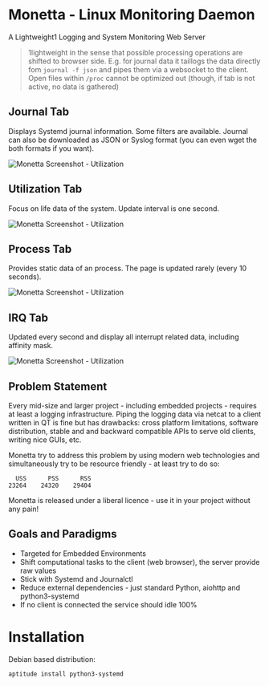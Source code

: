 # Monetta - Linux Monitoring Daemon

A Lightweight1 Logging and System Monitoring Web Server

> 1lightweight in the sense that possible processing operations are shifted to
> browser side. E.g. for journal data it taillogs the data directly fom
> `journal -f json` and pipes them via a websocket to the client. Open files
> within `/proc` cannot be optimized out (though, if tab is not active, no
> data is gathered)


## Journal Tab

Displays Systemd journal information. Some filters are available. Journal can
also be downloaded as JSON or Syslog format (you can even wget the both formats
if you want).

![Monetta Screenshot - Utilization](https://github.com/hgn/monetta/raw/master/doc/screenshots/screenshot-journal.png)

## Utilization Tab

Focus on life data of the system. Update interval is one second.

![Monetta Screenshot - Utilization](https://github.com/hgn/monetta/raw/master/doc/screenshots/screenshot-utilization.png)

## Process Tab

Provides static data of an process. The page is updated rarely (every 10 seconds).

![Monetta Screenshot - Utilization](https://github.com/hgn/monetta/raw/master/doc/screenshots/screenshot-process.png)

## IRQ Tab

Updated every second and display all interrupt related data, including affinity mask.

![Monetta Screenshot - Utilization](https://github.com/hgn/monetta/raw/master/doc/screenshots/screenshot-irq.png)

## Problem Statement

Every mid-size and larger project - including embedded projects - requires at
least a logging infrastructure. Piping the logging data via netcat to a client
written in QT is fine but has drawbacks: cross platform limitations, software
distribution, stable and and backward compatible APIs to serve old clients,
writing nice GUIs, etc.

Monetta try to address this problem by using modern web technologies and
simultaneously try to be resource friendly - at least try to do so:

```
  USS      PSS      RSS
23264    24320    29404
```

Monetta is released under a liberal licence - use it in your project without
any pain!

## Goals and Paradigms

- Targeted for Embedded Environments
- Shift computational tasks to the client (web browser), the server provide raw values
- Stick with Systemd and Journalctl
- Reduce external dependencies - just standard Python, aiohttp and python3-systemd
- If no client is connected the service should idle 100%

# Installation

Debian based distribution:

```
aptitude install python3-systemd
```
